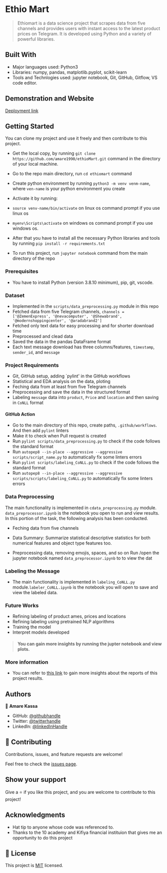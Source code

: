# Ethio Mart

> Ethiomart is a data science project that scrapes data from five channels and provides users with instant access to the latest product prices on Telegram. It is developed using Python and a variety of powerful libraries.

## Built With

- Major languages used: Python3
- Libraries: numpy, pandas, matplotlib.pyplot, scikit-learn
- Tools and Technlogies used: jupyter notebook, Git, GitHub, Gitflow, VS code editor.

## Demonstration and Website

[Deployment link](Soon!)

## Getting Started

You can clone my project and use it freely and then contribute to this project.

- Get the local copy, by running `git clone https://github.com/amare1990/ethioMart.git` command in the directory of your local machine.
- Go to the repo main directory, run `cd ethiomart` command
- Create python environment by running `python3 -m venv venm-name`, where `ven-name` is your python environment you create
- Activate it by running:
- `source venv-name/bin/activate` on linux os command prompt if you use linux os
- `myenv\Scripts\activate` on windows os command prompt if you use windows os.

- After that you have to install all the necessary Python libraries and tools by running `pip install -r requirements.txt`
- To run this project, run `jupyter notebook` command from the main directory of the repo

### Prerequisites

- You have to install Python (version 3.8.10 minimum), pip, git, vscode.

### Dataset

- Implemented in the `scripts/data_preprocessing.py` module in this repo
 - Fetched data from five Telegram channels, `channels = ['@ZemenExpress', '@nevacomputer', '@Shewabrand', '@modernshoppingcenter', '@aradabrand2']`
 - Fetched only text data for easy processing and for shorter download time
 - Preprocessed and clead data
 - Saved the data in the pandas DataFrame format
 - Each text message download has three columns/features, `timestamp`, `sender_id`, and `message`

### Project Requirements
- Git, GitHub setup, adding `pylint' in the GitHub workflows
- Statistical and EDA analysis on the data, ploting
- Feching data from at least from five Telegram channels
- Preprocessing and save the data in the structured format
- Labeling `message` data into `product`, `Price` and `location` and then saving in `CoNLL` format


#### GitHub Action
- Go to the main directory of this repo, create paths, `.github/workflows`. And then add `pylint` linters
- Make it to check when Pull request is created
- Run `pylint scripts/data_preprocessing.py` to check if the code follows the standard format
- Run `autopep8 --in-place --aggressive --aggressive scripts/script_name.py` to automatically fix some linters errors
- Run `pylint scripts/labeling_CoNLL.py` to check if the code follows the standard format
- Run `autopep8 --in-place --aggressive --aggressive scripts/scripts/labeling_CoNLL.py` to automatically fix some linters errors

### Data Preprocessing

The main functionality is implemented in `cdata_preprocessing.py` module. `data_preprocessor.ipynb` is the notebook you open to run and view results.
In this portion of the task, the following analysis has been conducted.

- Feching data from five channels
- Data Summary:
    Summarize statistical descriptive statistics for both numerical features and object type features too.


- Preprocessing data, removing emojis, spaces, and so on
  Run /open the jupyter notebook named `data_preprocessor.ipynb` to to view the dat

### Labeling the Message
- The main functionality is implemented in `labeling_CoNLL.py` module.`labeler_CoNLL.ipynb` is the notebook you will open to save and view the labeled data.

### Future Works
- Refining labeling of product ames, prices and locations
- Refining labeling using pretrained NLP algorithms
- Training the model
- Interpret models developed



> #### You can gain more insights by running the jupter notebook and view plots.


### More information
- You can refer to [this link]() to gain more insights about the reports of this project results.

## Authors

👤 **Amare Kassa**

- GitHub: [@githubhandle](https://github.com/amare1990)
- Twitter: [@twitterhandle](https://twitter.com/@amaremek)
- LinkedIn: [@linkedInHandle](https://www.linkedin.com/in/amaremek/)

## 🤝 Contributing

Contributions, issues, and feature requests are welcome!

Feel free to check the [issues page](https://github.com/amare1990/ethioMart/issues).

## Show your support

Give a ⭐️ if you like this project, and you are welcome to contribute to this project!

## Acknowledgments

- Hat tip to anyone whose code was referenced to.
- Thanks to the 10 academy and Kifiya financial instituion that gives me an opportunity to do this project

## 📝 License

This project is [MIT](./LICENSE) licensed.
